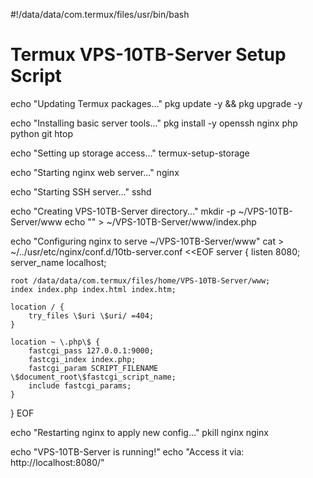 

#!/data/data/com.termux/files/usr/bin/bash
# Termux VPS-10TB-Server Setup Script

echo "Updating Termux packages..."
pkg update -y && pkg upgrade -y

echo "Installing basic server tools..."
pkg install -y openssh nginx php python git htop

echo "Setting up storage access..."
termux-setup-storage

echo "Starting nginx web server..."
nginx

echo "Starting SSH server..."
sshd

echo "Creating VPS-10TB-Server directory..."
mkdir -p ~/VPS-10TB-Server/www
echo "<?php phpinfo(); ?>" > ~/VPS-10TB-Server/www/index.php

echo "Configuring nginx to serve ~/VPS-10TB-Server/www"
cat > ~/../usr/etc/nginx/conf.d/10tb-server.conf <<EOF
server {
    listen 8080;
    server_name localhost;

    root /data/data/com.termux/files/home/VPS-10TB-Server/www;
    index index.php index.html index.htm;

    location / {
        try_files \$uri \$uri/ =404;
    }

    location ~ \.php\$ {
        fastcgi_pass 127.0.0.1:9000;
        fastcgi_index index.php;
        fastcgi_param SCRIPT_FILENAME \$document_root\$fastcgi_script_name;
        include fastcgi_params;
    }
}
EOF

echo "Restarting nginx to apply new config..."
pkill nginx
nginx

echo "VPS-10TB-Server is running!"
echo "Access it via: http://localhost:8080/"
